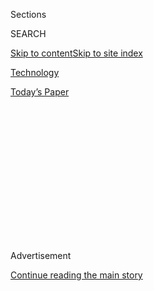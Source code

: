 <div id="app">

<div>

<div>

<div>

<div class="NYTAppHideMasthead css-1q2w90k e1suatyy0">

<div class="section css-ui9rw0 e1suatyy2">

<div class="css-eph4ug er09x8g0">

<div class="css-6n7j50">

</div>

<span class="css-1dv1kvn">Sections</span>

<div class="css-10488qs">

<span class="css-1dv1kvn">SEARCH</span>

</div>

[Skip to content](#site-content)[Skip to site
index](#site-index)

</div>

<div id="masthead-section-label" class="css-1wr3we4 eaxe0e00">

[Technology](https://www.nytimes3xbfgragh.onion/section/technology)

</div>

<div class="css-10698na e1huz5gh0">

</div>

</div>

<div id="masthead-bar-one" class="section hasLinks css-15hmgas e1csuq9d3">

<div class="css-uqyvli e1csuq9d0">

</div>

<div class="css-1uqjmks e1csuq9d1">

</div>

<div class="css-9e9ivx">

[](https://myaccount.nytimes3xbfgragh.onion/auth/login?response_type=cookie&client_id=vi)

</div>

<div class="css-1bvtpon e1csuq9d2">

[Today’s
Paper](https://www.nytimes3xbfgragh.onion/section/todayspaper)

</div>

</div>

</div>

</div>

<div data-aria-hidden="false">

<div id="site-content" data-role="main">

<div>

<div class="css-1aor85t" style="opacity:0.000000001;z-index:-1;visibility:hidden">

<div class="css-1hqnpie">

<div class="css-epjblv">

<span class="css-17xtcya">[Technology](/section/technology)</span><span class="css-x15j1o">|</span><span class="css-fwqvlz">Beware
the ‘But China’
Excuses</span>

</div>

<div class="css-k008qs">

<div class="css-1iwv8en">

<span class="css-18z7m18"></span>

<div>

</div>

</div>

<span class="css-1n6z4y">https://nyti.ms/2CXCAIB</span>

<div class="css-1705lsu">

<div class="css-4xjgmj">

<div class="css-4skfbu" data-role="toolbar" data-aria-label="Social Media Share buttons, Save button, and Comments Panel with current comment count" data-testid="share-tools">

  - 
  - 
  - 
  - 
    
    <div class="css-6n7j50">
    
    </div>

  - 

</div>

</div>

</div>

</div>

</div>

</div>

<div id="NYT_TOP_BANNER_REGION" class="css-13pd83m">

</div>

<div id="top-wrapper" class="css-1sy8kpn">

<div id="top-slug" class="css-l9onyx">

Advertisement

</div>

[Continue reading the main
story](#after-top)

<div class="ad top-wrapper" style="text-align:center;height:100%;display:block;min-height:250px">

<div id="top" class="place-ad" data-position="top" data-size-key="top">

</div>

</div>

<div id="after-top">

</div>

</div>

<div>

<div id="sponsor-wrapper" class="css-1hyfx7x">

<div id="sponsor-slug" class="css-19vbshk">

Supported by

</div>

[Continue reading the main
story](#after-sponsor)

<div id="sponsor" class="ad sponsor-wrapper" style="text-align:center;height:100%;display:block">

</div>

<div id="after-sponsor">

</div>

</div>

<div class="css-186x18t">

on tech

</div>

<div class="css-1vkm6nb ehdk2mb0">

# Beware the ‘But China’ Excuses

</div>

Just because U.S. politicians and tech giants are blaming China, doesn’t
mean we should be
scared.

<div class="css-79elbk" data-testid="photoviewer-wrapper">

<div class="css-z3e15g" data-testid="photoviewer-wrapper-hidden">

</div>

<div class="css-1a48zt4 ehw59r15" data-testid="photoviewer-children">

![<span class="css-cnj6d5 e1z0qqy90" itemprop="copyrightHolder"><span class="css-1ly73wi e1tej78p0">Credit...</span><span><span>Delcan
&
Company</span></span></span>](https://static01.graylady3jvrrxbe.onion/images/2020/07/27/business/27ontech/21ontech-articleLarge-v5.jpg?quality=75&auto=webp&disable=upscale)

</div>

</div>

<div class="css-18e8msd">

<div class="css-vp77d3 epjyd6m0">

<div class="css-hus3qt ey68jwv0" data-aria-hidden="true">

[![Shira
Ovide](https://static01.graylady3jvrrxbe.onion/images/2020/03/18/reader-center/author-shira-ovide/author-shira-ovide-thumbLarge-v2.png
"Shira Ovide")](https://www.nytimes3xbfgragh.onion/by/shira-ovide)

</div>

<div class="css-1baulvz">

By [<span class="css-1baulvz last-byline" itemprop="name">Shira
Ovide</span>](https://www.nytimes3xbfgragh.onion/by/shira-ovide)

</div>

</div>

  - 
    
    <div class="css-ld3wwf e16638kd2">
    
    July 21,
    2020
    
    </div>

  - 
    
    <div class="css-4xjgmj">
    
    <div class="css-d8bdto" data-role="toolbar" data-aria-label="Social Media Share buttons, Save button, and Comments Panel with current comment count" data-testid="share-tools">
    
      - 
      - 
      - 
      - 
        
        <div class="css-6n7j50">
        
        </div>
    
      - 
    
    </div>
    
    </div>

</div>

</div>

<div class="section meteredContent css-1r7ky0e" name="articleBody" itemprop="articleBody">

<div class="css-1fanzo5 StoryBodyCompanionColumn">

<div class="css-53u6y8">

*This article is part of the On Tech newsletter. You can* [*sign up
here*](https://www.nytimes3xbfgragh.onion/newsletters/signup/OT) *to
receive it weekdays.*

Technology is part of the [tug of
war](https://www.nytimes3xbfgragh.onion/2020/07/14/world/asia/cold-war-china-us.html)
between the [United States and
China](https://www.nytimes3xbfgragh.onion/2020/07/22/world/asia/us-china-houston-consulate.html).
But let me offer some advice: When you hear an American technology
executive mention China, put on your hmmmm face. Ditto when you hear a
U.S. government official talk about China in the context of technology.

U.S. tech companies love to suggest that anything that hurts them
somehow opens the door to China’s technology dominance. And American
politicians sometimes appear to fan fears of Chinese technology for
selfish reasons.

There are legitimate concerns about China’s shaping global technology
norms, [seeking to swipe America’s tech
secrets](https://www.nytimes3xbfgragh.onion/2020/01/15/business/china-technology-transfer.html),
[sponsoring criminal
hackers](https://www.washingtonpost.com/national-security/us-china-covid-19-vaccine-research/2020/07/21/8b6ca0c0-cb58-11ea-91f1-28aca4d833a0_story.html)
or using tech for political aims. But how can the American public fairly
evaluate technology policy when powerful people and companies use “but
China …” as a catchall boogeyman?

I get a pain behind my eyes when a U.S. tech boss brings up China.
“Breakup strengthens Chinese companies,” read [notes from Facebook’s
Mark
Zuckerberg](https://www.nytimes3xbfgragh.onion/2018/04/11/us/mark-zuckerberg-senate-hearing-notes.html)
for a congressional hearing two years ago. We’ll likely hear lines like
this when he and three other American tech C.E.O.s [testify at a
congressional
hearing](https://www.nytimes3xbfgragh.onion/2020/07/01/technology/amazon-apple-alphabet-facebook-congress-antitrust.html)
next week about their companies’ power.

</div>

</div>

<div class="css-1fanzo5 StoryBodyCompanionColumn">

<div class="css-53u6y8">

The implication — often
[repeated](https://techcrunch.com/2019/07/17/facebook-or-china/) by
Zuckerberg and
[other](https://www.wired.com/story/big-tech-breaking-will-only-help-china/)
tech
[executives](https://www.cnn.com/2019/06/14/tech/sundar-pichai-google-antitrust/index.html)
— is that if U.S. lawmakers put speed bumps in front of America’s
digital stars, then … something something … China will rule technology.

If it feels like I skipped some steps, that’s what the tech companies
are doing. If they brought up worries about China giving a leg up to
homegrown tech companies through financial assistance or [spreading
government propaganda
online](https://www.nytimes3xbfgragh.onion/2020/04/22/us/politics/coronavirus-china-disinformation.html),
I might have some sympathy. But what they’re doing instead is fanning
China fear in a disingenuous attempt to distract us.

Americans can want our companies to thrive AND want our corporations to
have guardrails. Protecting Americans from potential technology abuses
doesn’t destroy U.S. innovation or strengthen any Chinese company.

U.S. government officials have a “but China” problem, too. President
Trump’s campaign ran ads on Facebook in recent days [that accused
TikTok](https://www.cnn.com/2020/07/19/politics/trump-campaign-ads-facebook-tiktok),
the video app from the Chinese internet company ByteDance, of spying on
Americans by harvesting information from people’s smartphones. (The
researchers who identified the data collection mentioned in the ads said
that [many other smartphone apps do the same
thing](https://www.mysk.blog/2020/03/10/popular-iphone-and-ipad-apps-snooping-on-the-pasteboard/).)

Look, I understand in principle why U.S. officials are [concerned about
TikTok’s corporate
owner](https://www.nytimes3xbfgragh.onion/2020/07/15/technology/tiktok-washington-lobbyist.html),
and likewise about the role of China’s technology giant Huawei as an
[essential cog in the
internet](https://www.nytimes3xbfgragh.onion/2020/07/14/business/huawei-uk-5g.html).
It’s also fair for politicians [and Attorney General William P.
Barr](https://www.nytimes3xbfgragh.onion/2020/07/16/us/politics/barr-china.html)
to question whether American tech companies are hurting the country when
they comply with Chinese laws and norms.

</div>

</div>

<div class="css-1fanzo5 StoryBodyCompanionColumn">

<div class="css-53u6y8">

But politicians, like American tech bosses, engage in fearmongering
about Chinese tech so often that it’s hard to know when to believe them.

If politicians and policymakers wanted to do more to support U.S.
technology, they could consider investing more money domestically in
critical tech, [including computer
chips](https://www.nytimes3xbfgragh.onion/2020/05/14/technology/trump-tsmc-us-chip-facility.html)
and artificial intelligence. They could help more foreign students stay
in the United States to [start the next great American
companies](https://www.theatlantic.com/business/archive/2018/06/trump-immigrant-entrepreneurs/561989/).
They could craft effective public health measures to tame a pandemic
that threatens the competitiveness of U.S. companies.

Or they can say “but China” and let us fill in the blanks in this
catchall fear tactic. When you hear U.S. tech executives or politicians
blurt out China, remind yourself to consider what they really mean.

*If you don’t already get this newsletter in your inbox,* [*please sign
up here*](https://www.nytimes3xbfgragh.onion/newsletters/signup/OT)*.*

-----

## Three suggestions to bridge the internet divide

One of the inequalities that this pandemic has exposed is just [how
devastating it can
be](https://www.nytimes3xbfgragh.onion/2020/06/05/us/coronavirus-education-lost-learning.html)
for Americans who can’t access or afford reliable internet service for
remote work, school and other activities.

In [a recent
editorial](https://www.nytimes3xbfgragh.onion/2020/07/18/opinion/sunday/broadband-internet-access-civil-rights.html),
The New York Times wrote that it can’t be acceptable for millions of
Americans [to go without an essential service of modern
life](https://www.nytimes3xbfgragh.onion/2020/07/18/opinion/sunday/broadband-internet-access-civil-rights.html),
or be forced to [sit in parking
lots](https://www.nytimes3xbfgragh.onion/2020/05/05/technology/parking-lots-wifi-coronavirus.html)
to piggyback on reliable internet service.

I asked Greg Bensinger, a [member of the Opinion section’s editorial
board](https://www.nytimes3xbfgragh.onion/interactive/2018/opinion/editorialboard.html),
to follow up with three policies that he believed would help improve the
country’s internet service. Here’s what he said:

**1) We need a better count of who lacks internet access:** The first
challenge is correctly tallying how many Americans don’t have access to
fast internet service. The Federal Communications Commission’s estimate
of 21 million relied on self-reporting from internet service providers,
but they can count an entire census block as being covered [if just one
address has fast internet
access](https://www.nytimes3xbfgragh.onion/2020/05/05/technology/rural-america-digital-divide-coronavirus.html).

</div>

</div>

<div class="css-1fanzo5 StoryBodyCompanionColumn">

<div class="css-53u6y8">

Independent estimates place the number at 42 million or more without
good service.

It’s important to get it right because these numbers dictate federal
spending on extending broadband service. The F.C.C. should instead use
accounting methods that are [independently
verifiable](https://broadbandnow.com/research/fcc-underestimates-unserved-by-50-percent)
and dive into census blocks to see the breadth of coverage.

**2) Revamp a subsidy for low-income Americans:** In cities that
generally have good internet networks, monthly subscription fees are a
burden, as are costs for laptops and tablets to access the internet. The
F.C.C. has programs for subsidizing telephone service for low-income
Americans — particularly the one known as Lifeline — that could be
revamped to include subsidies for monthly internet costs.

**3) Get the government involved upfront in paying for internet
infrastructure:** The federal government should directly fund an
internet build out. As it stands today, internet service providers
generally seek subsidies from the government after they have built
internet networks. That doesn’t give companies an incentive to reach
areas where profits may be harder to come by because the funds aren’t
guaranteed upfront.

-----

## Before we go …

  - **Privacy loopholes in virus-fighting software:** Google and Apple
    have collaborated on smartphone technology that they pitched as a
    privacy-preserving way for health authorities to identify people who
    might have been exposed to the coronavirus. And yet, as my colleague
    Natasha Singer wrote, on Google’s Android phones, the technology
    requires people to turn on their location settings, which [could let
    Google follow those people as they roam
    around](https://www.nytimes3xbfgragh.onion/2020/07/20/technology/google-covid-tracker-app.html).
    
    And in South Korea, among the world’s leaders in digital public
    health, a mobile app that helps enforce coronavirus quarantines was
    found to have [serious security flaws that made people’s private
    information vulnerable to
    hackers](https://www.nytimes3xbfgragh.onion/2020/07/21/technology/korea-coronavirus-app-security.html).
    The security holes were fixed, my colleagues reported.

  - **Virtual musical concerts might be pretty good now?** In the
    beginning of the pandemic, concerts streamed live on Instagram were
    pretty awkward. Musicians and fans have started to figure out how
    and where to hold relatively effective live performances online. My
    colleagues [have a run down on lingering
    questions](https://www.nytimes3xbfgragh.onion/2020/07/21/arts/music/concerts-livestreams.html)
    — like will people pay big bucks for this? — and suggestions for the
    [10 best quarantine-era virtual
    concerts](https://www.nytimes3xbfgragh.onion/2020/07/21/arts/music/best-quarantine-concerts-livestream.html).

  - **Internet stars face blowback from their product backlash:** Some
    online influencers and celebrities in Sri Lanka [told BuzzFeed
    News](https://www.buzzfeednews.com/article/meghara/unilever-sri-lankan-influencers-skin-whiteners)
    that they faced professional backlash for publicly opposing skin
    lightening creams that they believed perpetuated the racist idea
    that light skin was more desirable.

### Hugs to this

[A man and his dog are each eating a
burrito](https://twitter.com/DannyDeraney/status/1284883502844874752).
You’re welcome.

-----

*We want to hear from you. Tell us what you think of this newsletter and
what else you’d like us to explore. You can reach us at*
[*ontech@NYTimes.com.*](mailto:ontech@NYTimes.com?subject=On%20Tech%20Feedback)
**

*If you don’t already get this newsletter in your inbox,* [*please sign
up here*](https://www.nytimes3xbfgragh.onion/newsletters/signup/OT)*.*

</div>

</div>

</div>

<div>

</div>

<div>

</div>

<div>

</div>

<div>

<div id="bottom-wrapper" class="css-1ede5it">

<div id="bottom-slug" class="css-l9onyx">

Advertisement

</div>

[Continue reading the main
story](#after-bottom)

<div id="bottom" class="ad bottom-wrapper" style="text-align:center;height:100%;display:block;min-height:90px">

</div>

<div id="after-bottom">

</div>

</div>

</div>

</div>

</div>

## Site Index

<div>

</div>

## Site Information Navigation

  - [© <span>2020</span> <span>The New York Times
    Company</span>](https://help.nytimes3xbfgragh.onion/hc/en-us/articles/115014792127-Copyright-notice)

<!-- end list -->

  - [NYTCo](https://www.nytco.com/)
  - [Contact
    Us](https://help.nytimes3xbfgragh.onion/hc/en-us/articles/115015385887-Contact-Us)
  - [Work with us](https://www.nytco.com/careers/)
  - [Advertise](https://nytmediakit.com/)
  - [T Brand Studio](http://www.tbrandstudio.com/)
  - [Your Ad
    Choices](https://www.nytimes3xbfgragh.onion/privacy/cookie-policy#how-do-i-manage-trackers)
  - [Privacy](https://www.nytimes3xbfgragh.onion/privacy)
  - [Terms of
    Service](https://help.nytimes3xbfgragh.onion/hc/en-us/articles/115014893428-Terms-of-service)
  - [Terms of
    Sale](https://help.nytimes3xbfgragh.onion/hc/en-us/articles/115014893968-Terms-of-sale)
  - [Site
    Map](https://spiderbites.nytimes3xbfgragh.onion)
  - [Help](https://help.nytimes3xbfgragh.onion/hc/en-us)
  - [Subscriptions](https://www.nytimes3xbfgragh.onion/subscription?campaignId=37WXW)

</div>

</div>

</div>

</div>
